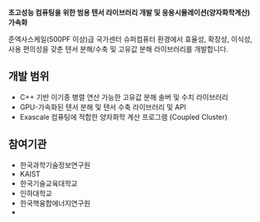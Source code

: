 **초고성능 컴퓨팅을 위한 범용 텐서 라이브러리 개발 및 응용시뮬레이션(양자화학계산) 가속화**

준엑사스케일(500PF 이상)급 국가센터 슈퍼컴퓨터 환경에서 효율성, 확장성, 이식성, 사용 편의성을 갖춘 텐서 분해/수축 및 고유값 분해 라이브러리를 개발합니다.

## 개발 범위
- C++ 기반 이기종 병렬 연산 가능한 고유값 분해 솔버 및 수치 라이브러리
- GPU-가속화된 텐서 분해 및 텐서 수축 라이브러리 및 API
- Exascale 컴퓨팅에 적합한 양자화학 계산 프로그램 (Coupled Cluster) 

## 참여기관
- 한국과학기술정보연구원
- KAIST
- 한국기술교육대학교
- 인하대학교
- 한국핵융합에너지연구원
- 
<!--

**Here are some ideas to get you started:**

🙋‍♀️ A short introduction - what is your organization all about?
🌈 Contribution guidelines - how can the community get involved?
👩‍💻 Useful resources - where can the community find your docs? Is there anything else the community should know?
🍿 Fun facts - what does your team eat for breakfast?
🧙 Remember, you can do mighty things with the power of [Markdown](https://docs.github.com/github/writing-on-github/getting-started-with-writing-and-formatting-on-github/basic-writing-and-formatting-syntax)
-->
